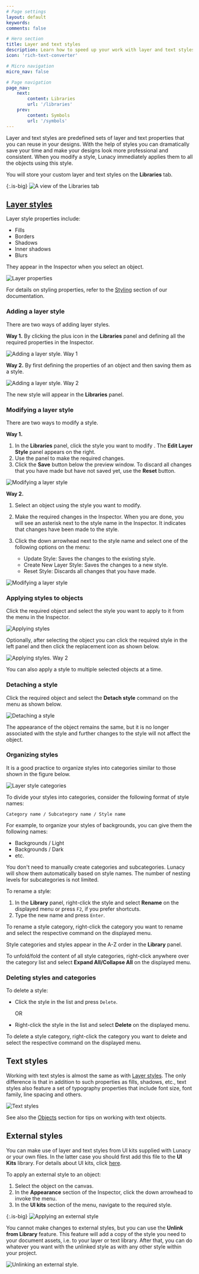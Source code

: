 ```yaml
---
# Page settings
layout: default
keywords:
comments: false

# Hero section
title: Layer and text styles
description: Learn how to speed up your work with layer and text styles
icon: 'rich-text-converter'

# Micro navigation
micro_nav: false

# Page navigation
page_nav:
    next:
        content: Libraries
        url: '/libraries'
    prev:
        content: Symbols
        url: '/symbols'
---
```


Layer and text styles are predefined sets of layer and text properties that you can reuse in your designs. With the help of styles you can dramatically save your time and make your designs look more professional and consistent.  When you modify a style, Lunacy immediately applies them to all the objects using this style.

You will store your custom layer and text styles on the **Libraries** tab.

{:.is-big}
![A view of the Libraries tab](public/layerdemo1.gif)

## [Layer styles](#layer-styles)

Layer style properties include:

* Fills
* Borders
* Shadows
* Inner shadows
* Blurs

They appear in the Inspector when you select an object.

![Layer properties](public/properties_new.png)

For details on styling properties, refer to the [Styling](https://docs.icons8.com/styling) section of our documentation.

### Adding a layer style

There are two ways of adding layer styles.

**Way 1.** By clicking the plus icon in the **Libraries** panel and defining all the required properties in the Inspector.

![Adding a layer style. Way 1](public/addstyle_new.png)

**Way 2.** By first defining the properties of an object and then saving them as a style.

![Adding a layer style. Way 2](public/addstyle2_new.png)

The new style will appear in the **Libraries** panel.

### Modifying a layer style

There are two ways to modify a style.

**Way 1.**

1. In the **Libraries** panel, click the style you want to modify . The **Edit Layer Style** panel appears on the right.
2. Use the panel to make the required changes.
3. Click the **Save** button below the preview window. To discard all changes that you have made but have not saved yet, use the **Reset** button.

![Modifying a layer style](public/modifystyle_new1.png)

**Way 2.**

1. Select an object using the style you want to modify.
2. Make the required changes in the Inspector. When you are done, you will see an asterisk next to the style name in the Inspector. It indicates that changes have been made to the style.
3. Click the down arrowhead next to the style name and select one of the following options on the menu:

    * Update Style: Saves the changes to the existing style.
    * Create New Layer Style: Saves the changes to a new style.
    * Reset Style: Discards all changes that you have made.

![Modifying a layer style](public/modifystyle_new2.png)

### Applying styles to objects

Click the required object and select the style you want to apply to it from the menu in the Inspector.

![Applying styles](public/applyingstyles_new.png)

Optionally, after selecting the object you can click the required style in the left panel and then click the replacement icon as shown below.

![Applying styles. Way 2](public/applyingstyles2_new.png)

You can also apply a style to multiple selected objects at a time.

### Detaching a style

Click the required object and select the **Detach style** command on the menu as shown below.

![Detaching a style](public/detaching.png)

The appearance of the object remains the same, but it is no longer associated with the style and further changes to the style will not affect the object.

### Organizing styles

It is a good practice to organize styles into categories similar to those shown in the figure below.

![Layer style categories](public/layers-organizing.png)

To divide your styles into categories, consider the following format of style names:

`Category name / Subcategory name / Style name`  

For example, to organize your styles of backgrounds, you can give them the following names:

* Backgrounds / Light
* Backgrounds / Dark
* etc.

You don't need to manually create categories and subcategories. Lunacy will show them automatically based on style names. The number of nesting levels for subcategories is not limited.

To rename a style:

1. In the **Library** panel, right-click the style and select **Rename** on the displayed menu or press  `F2`, if you prefer shortcuts.
2. Type the new name and press `Enter`.

To rename a style category, right-click the category you want to rename and select the respective command on the displayed menu.

Style categories and styles appear in the A-Z order in the **Library** panel.

To unfold/fold the content of all style categories, right-click anywhere over the category list and select **Expand All/Collapse All** on the displayed menu.

### Deleting styles and categories

To delete a style:

* Click the style in the list and press `Delete`.

    OR
* Right-click the style in the list and select **Delete** on the displayed menu.

To delete a style category, right-click the category you want to delete and select the respective command on the displayed menu.

## Text styles

Working with text styles is almost the same as with [Layer styles](#layer-styles). The only difference is that in addition to such properties as fills, shadows, etc., text styles also feature a set of typography properties that include font size, font family, line spacing and others.

![Text styles](public/text.png)

See also the [Objects](https://docs.icons8.com/objects/#text) section for tips on working with text objects.

## External styles

You can make use of layer and text styles from UI kits supplied with Lunacy or your own files. In the latter case you should first add this file to the **UI Kits** library. For details about UI kits, click [here](https://docs.icons8.com/libraries/#ui-kits).

To apply an external style to an object:

1. Select the object on the canvas.
2. In the **Appearance** section of the Inspector, click the down arrowhead to invoke the menu.
3. In the **UI kits** section of the menu, navigate to the required style.

{:.is-big}
![Applying an external style](public/applyuikitstyle.gif)

You cannot make changes to external styles, but you can use the **Unlink from Library** feature. This feature will add a copy of the style you need to your document assets, i.e. to your layer or text library. After that, you can do whatever you want with the unlinked style as with any other style within your project.

![Unlinking an external style](public/unlinkstlye.png).
